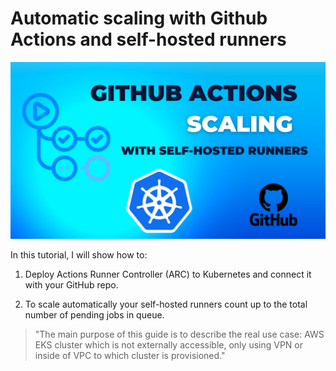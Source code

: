 # Automatic scaling with Github Actions and self-hosted runners

![scale-runners](images/scale-runners/0.png)

In this tutorial, I will show how to:

1. Deploy Actions Runner Controller (ARC) to Kubernetes and connect it with your GitHub repo.

2. To scale automatically your self-hosted runners count up to the total number of pending jobs in queue.

> "The main purpose of this guide is to describe the real use case: AWS EKS cluster which is not externally accessible, only using VPN or inside of VPC to which cluster is provisioned."
